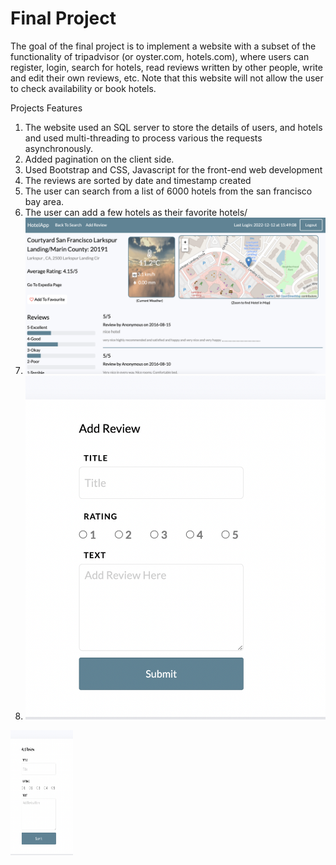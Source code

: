 # Final Project
The goal of the final project is to implement a website with a subset of the functionality of tripadvisor (or oyster.com, hotels.com), where users can register, login, search for hotels, read reviews written by other people, write and edit their own reviews, etc. Note that this website will not allow the user to check availability or book hotels.

Projects Features
1. The website used an SQL server to store the details of users, and hotels and used multi-threading to process various the requests asynchronously.
2. Added pagination on the client side.
3. Used Bootstrap and CSS, Javascript for the front-end web development
4. The reviews are sorted by date and timestamp created
5. The user can search from a list of 6000 hotels from the san francisco bay area.
6. The user can add a few hotels as their favorite hotels/
7. ![Alt Text](https://github.com/agupta2095/hotelApp/blob/main/Screen%20Shot%202022-12-12%20at%203.59.45%20PM.png?raw=true)
8. ![Alt Text](https://github.com/agupta2095/hotelApp/blob/main/Screen%20Shot%202022-12-12%20at%203.59.58%20PM.png?raw=true)

<img src="https://github.com/agupta2095/hotelApp/blob/main/Screen%20Shot%202022-12-12%20at%203.59.58%20PM.png?raw=true" alt="Alt Text" width="100" height="200">

